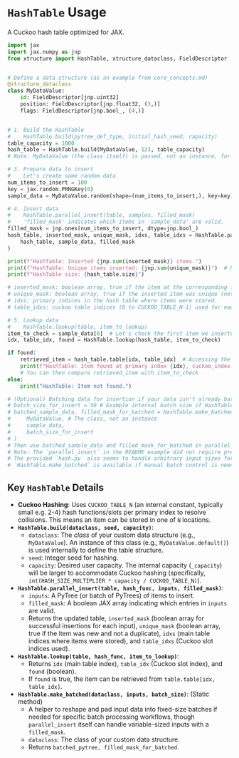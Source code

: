 # `HashTable` Usage

A Cuckoo hash table optimized for JAX.

```python
import jax
import jax.numpy as jnp
from xtructure import HashTable, xtructure_dataclass, FieldDescriptor


# Define a data structure (as an example from core_concepts.md)
@xtructure_dataclass
class MyDataValue:
    id: FieldDescriptor[jnp.uint32]
    position: FieldDescriptor[jnp.float32, (3,)]
    flags: FieldDescriptor[jnp.bool_, (4,)]


# 1. Build the HashTable
#    HashTable.build(pytree_def_type, initial_hash_seed, capacity)
table_capacity = 1000
hash_table = HashTable.build(MyDataValue, 123, table_capacity)
# Note: MyDataValue (the class itself) is passed, not an instance, for build.

# 3. Prepare data to insert
#    Let's create some random data.
num_items_to_insert = 100
key = jax.random.PRNGKey(0)
sample_data = MyDataValue.random(shape=(num_items_to_insert,), key=key)

# 4. Insert data
#    HashTable.parallel_insert(table, samples, filled_mask)
#    'filled_mask' indicates which items in 'sample_data' are valid.
filled_mask = jnp.ones(num_items_to_insert, dtype=jnp.bool_)
hash_table, inserted_mask, unique_mask, idxs, table_idxs = HashTable.parallel_insert(
    hash_table, sample_data, filled_mask
)

print(f"HashTable: Inserted {jnp.sum(inserted_mask)} items.")
print(f"HashTable: Unique items inserted: {jnp.sum(unique_mask)}")  # Number of items that were not already present
print(f"HashTable size: {hash_table.size}")

# inserted_mask: boolean array, true if the item at the corresponding input index was successfully inserted.
# unique_mask: boolean array, true if the inserted item was unique (not a duplicate).
# idxs: primary indices in the hash table where items were stored.
# table_idxs: cuckoo table indices (0 to CUCKOO_TABLE_N-1) used for each stored item.

# 5. Lookup data
#    HashTable.lookup(table, item_to_lookup)
item_to_check = sample_data[0]  # Let's check the first item we inserted
idx, table_idx, found = HashTable.lookup(hash_table, item_to_check)

if found:
    retrieved_item = hash_table.table[idx, table_idx]  # Accessing the item from the internal table
    print(f"HashTable: Item found at primary index {idx}, cuckoo_index {table_idx}.")
    # You can then compare retrieved_item with item_to_check
else:
    print("HashTable: Item not found.")

# (Optional) Batching data for insertion if your data isn't already batched appropriately:
# batch_size_for_insert = 50 # Example internal batch size if HashTable has one
# batched_sample_data, filled_mask_for_batched = HashTable.make_batched(
#     MyDataValue, # The class, not an instance
#     sample_data,
#     batch_size_for_insert
# )
# Then use batched_sample_data and filled_mask_for_batched in parallel_insert.
# Note: The `parallel_insert` in the README example did not require pre-batching with `HashTable.make_batched`.
# The provided `hash.py` also seems to handle arbitrary input sizes for `parallel_insert` with a `filled` mask.
# `HashTable.make_batched` is available if manual batch control is needed.
```

## Key `HashTable` Details

*   **Cuckoo Hashing**: Uses `CUCKOO_TABLE_N` (an internal constant, typically small e.g. 2-4) hash functions/slots per primary index to resolve collisions. This means an item can be stored in one of `N` locations.
*   **`HashTable.build(dataclass, seed, capacity)`**:
    *   `dataclass`: The *class* of your custom data structure (e.g., `MyDataValue`). An instance of this class (e.g., `MyDataValue.default()`) is used internally to define the table structure.
    *   `seed`: Integer seed for hashing.
    *   `capacity`: Desired user capacity. The internal capacity (`_capacity`) will be larger to accommodate Cuckoo hashing (specifically, `int(HASH_SIZE_MULTIPLIER * capacity / CUCKOO_TABLE_N)`).
*   **`HashTable.parallel_insert(table, hash_func, inputs, filled_mask)`**:
    *   `inputs`: A PyTree (or batch of PyTrees) of items to insert.
    *   `filled_mask`: A boolean JAX array indicating which entries in `inputs` are valid.
    *   Returns the updated table, `inserted_mask` (boolean array for successful insertions for each input), `unique_mask` (boolean array, true if the item was new and not a duplicate), `idxs` (main table indices where items were stored), and `table_idxs` (Cuckoo slot indices used).
*   **`HashTable.lookup(table, hash_func, item_to_lookup)`**:
    *   Returns `idx` (main table index), `table_idx` (Cuckoo slot index), and `found` (boolean).
    *   If `found` is true, the item can be retrieved from `table.table[idx, table_idx]`.
*   **`HashTable.make_batched(dataclass, inputs, batch_size)`**: (Static method)
    *   A helper to reshape and pad input data into fixed-size batches if needed for specific batch processing workflows, though `parallel_insert` itself can handle variable-sized inputs with a `filled_mask`.
    *   `dataclass`: The class of your custom data structure.
    *   Returns `batched_pytree, filled_mask_for_batched`.
